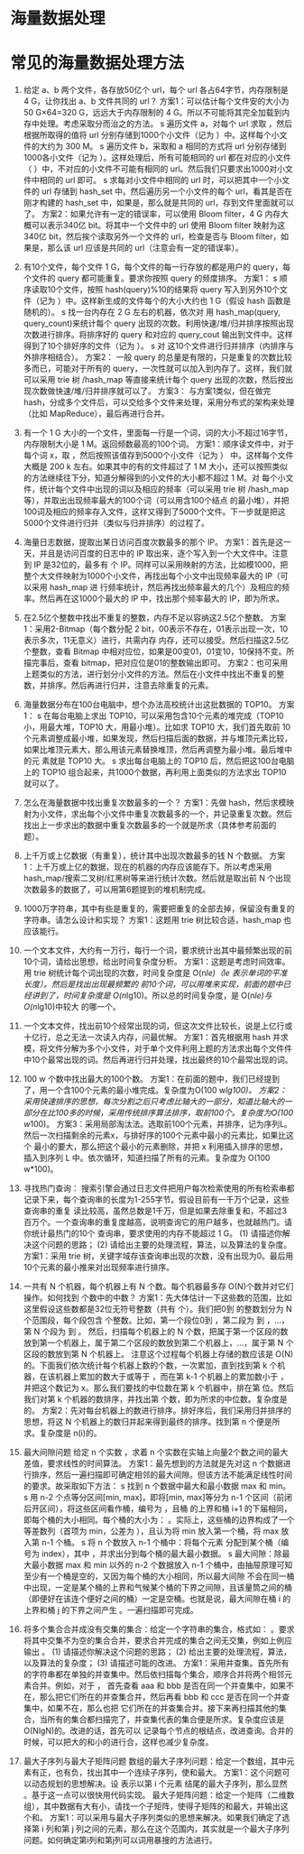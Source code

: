 # 海量数据处理

# 常见的海量数据处理方法

1. 给定 a、b 两个文件，各存放50亿个 url，每个 url 各占64字节，内存限制是 4 G，让你找出 a、b 文件共同的 url？ 
方案1：可以估计每个文件安的大小为 50 G×64=320 G，远远大于内存限制的 4 G。所以不可能将其完全加载到内存中处理。考虑采取分而治之的方法。 
s 遍历文件 a，对每个 url 求取 ，然后根据所取得的值将 url 分别存储到1000个小文件（记为 ）中。这样每个小文件的大约为 300 M。 
s 遍历文件 b，采取和 a 相同的方式将 url 分别存储到1000各小文件（记为 ）。这样处理后，所有可能相同的 url 都在对应的小文件（ ）中，不对应的小文件不可能有相同的 url。然后我们只要求出1000对小文件中相同的 url 即可。 
s 求每对小文件中相同的 url 时，可以把其中一个小文件的 url 存储到 hash_set 中。然后遍历另一个小文件的每个 url，看其是否在刚才构建的 hash_set 中，如果是，那么就是共同的 url，存到文件里面就可以了。 
方案2：如果允许有一定的错误率，可以使用 Bloom filter，4 G 内存大概可以表示340亿 bit。将其中一个文件中的 url 使用 Bloom filter 映射为这340亿 bit，然后挨个读取另外一个文件的 url，检查是否与 Bloom filter，如果是，那么该 url 应该是共同的 url（注意会有一定的错误率）。 

2. 有10个文件，每个文件 1 G，每个文件的每一行存放的都是用户的 query，每个文件的 query 都可能重复。要求你按照 query 的频度排序。 
方案1： 
s 顺序读取10个文件，按照 hash(query)%10的结果将 query 写入到另外10个文件（记为 ）中。这样新生成的文件每个的大小大约也 1 G（假设 hash 函数是随机的）。 
s 找一台内存在 2 G 左右的机器，依次对 用 hash_map(query, query_count)来统计每个 query 出现的次数。利用快速/堆/归并排序按照出现次数进行排序。将排序好的 query 和对应的 query_cout 输出到文件中。这样得到了10个排好序的文件（记为 ）。 
s 对 这10个文件进行归并排序（内排序与外排序相结合）。 
方案2： 
一般 query 的总量是有限的，只是重复的次数比较多而已，可能对于所有的 query，一次性就可以加入到内存了。这样，我们就可以采用 trie 树 /hash_map 等直接来统计每个 query 出现的次数，然后按出现次数做快速/堆/归并排序就可以了。 
方案3： 
与方案1类似，但在做完 hash，分成多个文件后，可以交给多个文件来处理，采用分布式的架构来处理（比如 MapReduce），最后再进行合并。 

3. 有一个 1 G 大小的一个文件，里面每一行是一个词，词的大小不超过16字节，内存限制大小是 1 M。返回频数最高的100个词。 
方案1：顺序读文件中，对于每个词 x，取 ，然后按照该值存到5000个小文件（记为 ） 中。这样每个文件大概是 200 k 左右。如果其中的有的文件超过了 1 M 大小，还可以按照类似的方法继续往下分，知道分解得到的小文件的大小都不超过 1 M。对 每个小文件，统计每个文件中出现的词以及相应的频率（可以采用 trie 树 /hash_map 等），并取出出现频率最大的100个词（可以用含100个结点 的最小堆），并把100词及相应的频率存入文件，这样又得到了5000个文件。下一步就是把这5000个文件进行归并（类似与归并排序）的过程了。 

4. 海量日志数据，提取出某日访问百度次数最多的那个 IP。 
方案1：首先是这一天，并且是访问百度的日志中的 IP 取出来，逐个写入到一个大文件中。注意到 IP 是32位的，最多有 个 IP。同样可以采用映射的方法，比如模1000，把整个大文件映射为1000个小文件，再找出每个小文中出现频率最大的 IP（可以采用 hash_map 进 行频率统计，然后再找出频率最大的几个）及相应的频率。然后再在这1000个最大的 IP 中，找出那个频率最大的 IP，即为所求。 

5. 在2.5亿个整数中找出不重复的整数，内存不足以容纳这2.5亿个整数。 
方案1：采用2-Bitmap（每个数分配 2 bit，00表示不存在，01表示出现一次，10表示多次，11无意义）进行，共需内存 内存，还可以接受。然后扫描这2.5亿个整数，查看 Bitmap 中相对应位，如果是00变01，01变10，10保持不变。所描完事后，查看 bitmap，把对应位是01的整数输出即可。 
方案2：也可采用上题类似的方法，进行划分小文件的方法。然后在小文件中找出不重复的整数，并排序。然后再进行归并，注意去除重复的元素。 

6. 海量数据分布在100台电脑中，想个办法高校统计出这批数据的 TOP10。 
方案1： 
s 在每台电脑上求出 TOP10，可以采用包含10个元素的堆完成（TOP10 小，用最大堆，TOP10 大，用最小堆）。比如求 TOP10 大，我们首先取前 10个元素调整成最小堆，如果发现，然后扫描后面的数据，并与堆顶元素比较，如果比堆顶元素大，那么用该元素替换堆顶，然后再调整为最小堆。最后堆中的元 素就是 TOP10 大。 
s 求出每台电脑上的 TOP10 后，然后把这100台电脑上的 TOP10 组合起来，共1000个数据，再利用上面类似的方法求出 TOP10 就可以了。 

7. 怎么在海量数据中找出重复次数最多的一个？ 
方案1：先做 hash，然后求模映射为小文件，求出每个小文件中重复次数最多的一个，并记录重复次数。然后找出上一步求出的数据中重复次数最多的一个就是所求（具体参考前面的题）。 

8. 上千万或上亿数据（有重复），统计其中出现次数最多的钱 N 个数据。 
方案1：上千万或上亿的数据，现在的机器的内存应该能存下。所以考虑采用 hash_map/搜索二叉树/红黑树等来进行统计次数。然后就是取出前 N 个出现次数最多的数据了，可以用第6题提到的堆机制完成。 

9. 1000万字符串，其中有些是重复的，需要把重复的全部去掉，保留没有重复的字符串。请怎么设计和实现？ 
方案1：这题用 trie 树比较合适，hash_map 也应该能行。 

10. 一个文本文件，大约有一万行，每行一个词，要求统计出其中最频繁出现的前10个词，请给出思想，给出时间复杂度分析。 
方案1：这题是考虑时间效率。用 trie 树统计每个词出现的次数，时间复杂度是 O(n*le)（le 表示单词的平准长度）。然后是找出出现最频繁的 前10个词，可以用堆来实现，前面的题中已经讲到了，时间复杂度是 O(n*lg10)。所以总的时间复杂度，是 O(n*le)与 O(n*lg10)中较大 的哪一个。 

11. 一个文本文件，找出前10个经常出现的词，但这次文件比较长，说是上亿行或十亿行，总之无法一次读入内存，问最优解。 
方案1：首先根据用 hash 并求模，将文件分解为多个小文件，对于单个文件利用上题的方法求出每个文件件中10个最常出现的词。然后再进行归并处理，找出最终的10个最常出现的词。 

12. 100 w 个数中找出最大的100个数。 
方案1：在前面的题中，我们已经提到了，用一个含100个元素的最小堆完成。复杂度为O(100 w*lg100)。 
方案2：采用快速排序的思想，每次分割之后只考虑比轴大的一部分，知道比轴大的一部分在比100多的时候，采用传统排序算法排序，取前100个。复杂度为O(100 w*100)。 
方案3：采用局部淘汰法。选取前100个元素，并排序，记为序列L。然后一次扫描剩余的元素x，与排好序的100个元素中最小的元素比，如果比这个 最小的要大，那么把这个最小的元素删除，并把 x 利用插入排序的思想，插入到序列 L 中。依次循环，知道扫描了所有的元素。复杂度为 O(100 w*100)。 

13. 寻找热门查询： 
搜索引擎会通过日志文件把用户每次检索使用的所有检索串都记录下来，每个查询串的长度为1-255字节。假设目前有一千万个记录，这些查询串的重复 读比较高，虽然总数是1千万，但是如果去除重复和，不超过3百万个。一个查询串的重复度越高，说明查询它的用户越多，也就越热门。请你统计最热门的10个 查询串，要求使用的内存不能超过 1 G。 
(1) 请描述你解决这个问题的思路； 
(2) 请给出主要的处理流程，算法，以及算法的复杂度。 
方案1：采用 trie 树，关键字域存该查询串出现的次数，没有出现为0。最后用10个元素的最小推来对出现频率进行排序。 

14. 一共有 N 个机器，每个机器上有 N 个数。每个机器最多存 O(N)个数并对它们操作。如何找到 个数中的中数？ 
方案1：先大体估计一下这些数的范围，比如这里假设这些数都是32位无符号整数（共有 个）。我们把0到 的整数划分为 N 个范围段，每个段包含 个整数。比如，第一个段位0到 ，第二段为 到 ，…，第 N 个段为 到 。 然后，扫描每个机器上的 N 个数，把属于第一个区段的数放到第一个机器上，属于第二个区段的数放到第二个机器上，…，属于第 N 个区段的数放到第 N 个机器上。 注意这个过程每个机器上存储的数应该是 O(N)的。下面我们依次统计每个机器上数的个数，一次累加，直到找到第 k 个机器，在该机器上累加的数大于或等于 ，而在第 k-1 个机器上的累加数小于 ，并把这个数记为 x。那么我们要找的中位数在第 k 个机器中，排在第 位。然后我们对第 k 个机器的数排序，并找出第 个数，即为所求的中位数。复杂度是 的。 
方案2：先对每台机器上的数进行排序。排好序后，我们采用归并排序的思想，将这 N 个机器上的数归并起来得到最终的排序。找到第 n 个便是所求。复杂度是 n(i)的。 

15. 最大间隙问题 
给定 n 个实数 ，求着 n 个实数在实轴上向量2个数之间的最大差值，要求线性的时间算法。 
方案1：最先想到的方法就是先对这 n 个数据进行排序，然后一遍扫描即可确定相邻的最大间隙。但该方法不能满足线性时间的要求。故采取如下方法： 
s 找到 n 个数据中最大和最小数据 max 和 min。 
s 用 n-2 个点等分区间[min, max]，即将[min, max]等分为 n-1 个区间（前闭后开区间），将这些区间看作桶，编号为 ，且桶 的上界和桶 i+1 的下届相同，即每个桶的大小相同。每个桶的大小为： 。实际上，这些桶的边界构成了一个等差数列（首项为 min，公差为 ），且认为将 min 放入第一个桶，将 max 放入第 n-1 个桶。 
s 将 n 个数放入 n-1 个桶中：将每个元素 分配到某个桶（编号为 index），其中 ，并求出分到每个桶的最大最小数据。 
s 最大间隙：除最大最小数据 max 和 min 以外的 n-2 个数据放入 n-1 个桶中，由抽屉原理可知至少有一个桶是空的，又因为每个桶的大小相同，所以最大间隙 不会在同一桶中出现，一定是某个桶的上界和气候某个桶的下界之间隙，且该量筒之间的桶（即便好在该连个便好之间的桶）一定是空桶。也就是说，最大间隙在桶 i 的上界和桶 j 的下界之间产生 。一遍扫描即可完成。 

16. 将多个集合合并成没有交集的集合：给定一个字符串的集合，格式如： 。要求将其中交集不为空的集合合并，要求合并完成的集合之间无交集，例如上例应输出 。 
(1) 请描述你解决这个问题的思路； 
(2) 给出主要的处理流程，算法，以及算法的复杂度； 
(3) 请描述可能的改进。 
方案1：采用并查集。首先所有的字符串都在单独的并查集中。然后依扫描每个集合，顺序合并将两个相邻元素合并。例如，对于 ， 首先查看 aaa 和 bbb 是否在同一个并查集中，如果不在，那么把它们所在的并查集合并，然后再看 bbb 和 ccc 是否在同一个并查集中，如果不在，那么也把 它们所在的并查集合并。接下来再扫描其他的集合，当所有的集合都扫描完了，并查集代表的集合便是所求。复杂度应该是 O(NlgN)的。改进的话，首先可以 记录每个节点的根结点，改进查询。合并的时候，可以把大的和小的进行合，这样也减少复杂度。 

17. 最大子序列与最大子矩阵问题 
数组的最大子序列问题：给定一个数组，其中元素有正，也有负，找出其中一个连续子序列，使和最大。 
方案1：这个问题可以动态规划的思想解决。设 表示以第 i 个元素 结尾的最大子序列，那么显然 。基于这一点可以很快用代码实现。 
最大子矩阵问题：给定一个矩阵（二维数组），其中数据有大有小，请找一个子矩阵，使得子矩阵的和最大，并输出这个和。 
方案1：可以采用与最大子序列类似的思想来解决。如果我们确定了选择第 i 列和第 j 列之间的元素，那么在这个范围内，其实就是一个最大子序列问题。如何确定第i列和第j列可以词用暴搜的方法进行。